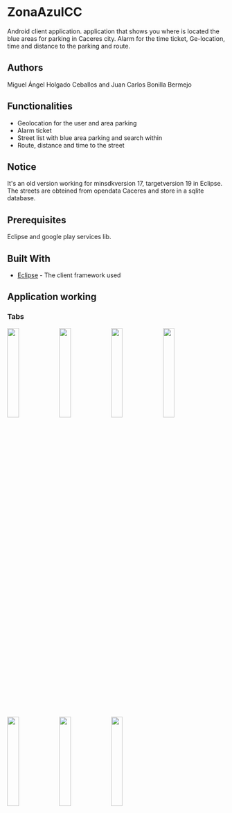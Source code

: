 # ZonaAzulCC

Android client application. application that shows you where is located the blue areas for parking in Caceres city. Alarm for the time ticket, Ge-location, time and distance to the parking and route.

## Authors

Miguel Ángel Holgado Ceballos and Juan Carlos Bonilla Bermejo

## Functionalities

* Geolocation for the user and area parking
* Alarm ticket
* Street list with blue area parking and search within
* Route, distance and time to the street

## Notice

It's an old version working for minsdkversion 17, targetversion 19 in Eclipse. The streets are obteined from opendata Caceres and store in a sqlite database.

## Prerequisites

Eclipse and google play services lib.


## Built With

* [Eclipse](http://www.eclipse.org/downloads/packages/) - The client framework used

## Application working

### Tabs

<img src="https://cloud.githubusercontent.com/assets/13255003/24083782/2e9d2df6-0cde-11e7-9ec1-bac60aa1ec1d.png" width="23%"></img>
<img src="https://cloud.githubusercontent.com/assets/13255003/24083783/2ea09cde-0cde-11e7-94ee-7dd55c39a3b0.png" width="23%"></img>
<img src="https://cloud.githubusercontent.com/assets/13255003/24083784/2ea42b6a-0cde-11e7-92e6-24a613181c6d.png" width="23%"></img>
<img src="https://cloud.githubusercontent.com/assets/13255003/24083785/2ea90324-0cde-11e7-9e70-e1f5db957ae4.png" width="23%"></img>
<img src="https://cloud.githubusercontent.com/assets/13255003/24083786/2eadfda2-0cde-11e7-8fc6-c50546cfd09c.png" width="23%"></img>
<img src="https://cloud.githubusercontent.com/assets/13255003/24083787/2eaebfda-0cde-11e7-92e4-63e7b776bb8f.png" width="23%"></img>
<img src="https://cloud.githubusercontent.com/assets/13255003/24083788/2ec0c4a0-0cde-11e7-9ffc-f4839888ffb5.png" width="23%"></img> 